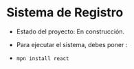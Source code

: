 <h1> Sistema de Registro </h1>

- Estado del proyecto: En construcción.

- Para ejecutar el sistema, debes poner :

- ```` mpn install react ````
